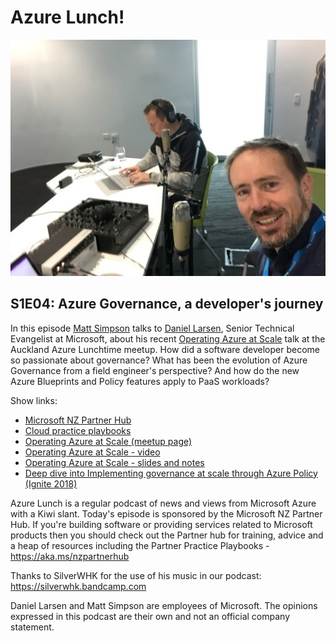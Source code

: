 # Azure Lunch!

![Matt Simpson and Daniel Larsen recording a podcast](./s1e04_512.jpg)

## S1E04: Azure Governance, a developer's journey

<p>In this episode <a href="https://twitter.com/msimpsonnz">Matt Simpson</a> talks to 
<a href="https://twitter.com/DanielLarsenNZ">Daniel Larsen</a>, Senior Technical Evangelist at
Microsoft, about his recent <a href="https://www.meetup.com/Auckland-Azure-Lunchtime-Meetup/events/253772141/">Operating
Azure at Scale</a> talk at the Auckland Azure Lunchtime meetup. How did a software developer become so 
passionate about governance? What has been the evolution of Azure Governance from a field engineer's
perspective? And how do the new Azure Blueprints and Policy features apply to PaaS workloads?</p>

<p>Show links:</p>
<ul>
<li><a href="https://aka.ms/nzpartnerhub">Microsoft NZ Partner Hub</a></li>
<li><a href="https://partner.microsoft.com/en-nz/campaigns/cloud-practice-playbooks">Cloud practice playbooks</a></li>
<li><a href="https://www.meetup.com/Auckland-Azure-Lunchtime-Meetup/events/253772141/">Operating Azure at Scale (meetup page)</a></li>
<li><a href="https://www.blubrry.com/azure_lunch/38894513/meetup-azure-governance-operating-azure-at-scale/">Operating Azure at Scale - video</a></li>
<li><a href="https://github.com/DanielLarsenNZ/talks/tree/master/azure-governance-2018">Operating Azure at Scale - slides and notes</a></li>
<li><a href="https://myignite.techcommunity.microsoft.com/sessions/65631">Deep dive into Implementing governance at scale through Azure Policy (Ignite 2018)</a></li>
</ul>

<p>Azure Lunch is a regular podcast of news and views from Microsoft Azure with a Kiwi slant. Today's episode
is sponsored by the Microsoft NZ Partner Hub. If you're building software or providing services related
to Microsoft products then you should check out the Partner hub for training, advice and a heap of resources
including the Partner Practice Playbooks - <a href="https://aka.ms/nzpartnerhub">https://aka.ms/nzpartnerhub</a></p>

<p>Thanks to SilverWHK for the use of his music in our podcast: <a href="https://silverwhk.bandcamp.com/">https://silverwhk.bandcamp.com</a></p>

<p>Daniel Larsen and Matt Simpson are employees of Microsoft. The opinions expressed in this podcast are
their own and not an official company statement.</p>
